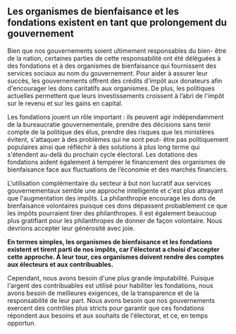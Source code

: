 ## Les organismes de bienfaisance et les fondations existent en tant que prolongement du gouvernement
 
Bien que nos gouvernements soient ultimement responsables du bien- être de la nation, certaines parties de cette responsabilité ont été déléguées à des fondations et à des organismes de bienfaisance qui fournissent des services sociaux au nom du gouvernement. Pour aider à assurer leur succès, les gouvernements offrent des crédits d'impôt aux donateurs afin d'encourager les dons caritatifs aux organismes. De plus, les politiques actuelles permettent que leurs investissements croissent à l’abri de l'impôt sur le revenu et sur les gains en capital.
	
Les fondations jouent un rôle important&nbsp;: ils peuvent agir indépendamment de la bureaucratie gouvernementale, prendre des décisions sans tenir compte de la politique des élus, prendre des risques que les ministères évitent, s'attaquer à des problèmes qui ne sont peut- être pas politiquement populaires ainsi que réfléchir à des solutions à plus long terme qui s'étendent au-delà du prochain cycle électoral. Les dotations des fondations aident également à tempérer le financement des organismes de bienfaisance face aux fluctuations de l’économie et des marchés financiers.

L'utilisation complémentaire du secteur à but non lucratif aux services gouvernementaux semble une approche intelligente et c'est plus attrayant que l'augmentation des impôts. La philanthropie encourage les dons de bienfaisance volontaires puisque ces dons dépassent probablement ce que les impôts pourraient tirer des philanthropes. Il est également beaucoup plus gratifiant pour les philanthropes de donner de façon volontaire. Nous devrions accepter leur générosité avec joie.

**En termes simples, les organismes de bienfaisance et les fondations existent et tirent parti de nos impôts, car l'électorat a choisi d'accepter cette approche. À leur tour, ces organismes doivent rendre des comptes aux électeurs et aux contribuables.** 
 
Cependant, nous avons besoin d'une plus grande imputabilité. Puisque l'argent des contribuables est utilisé pour habiliter les fondations, nous avons besoin de meilleures exigences, de la transparence et de la responsabilité de leur part. Nous avons besoin que nos gouvernements exercent des contrôles plus stricts pour garantir que ces fondations répondent aux besoins et aux souhaits de l'électorat, et ce, en temps opportun.
